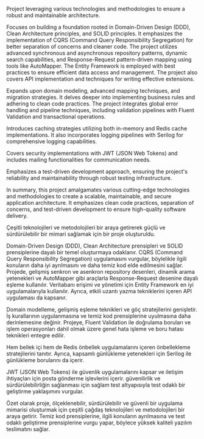 Project leveraging various technologies and methodologies to ensure a robust and maintainable architecture.

Focuses on building a foundation rooted in Domain-Driven Design (DDD), Clean Architecture principles, and SOLID principles. It emphasizes the implementation of CQRS (Command Query Responsibility Segregation) for better separation of concerns and cleaner code. The project utilizes advanced synchronous and asynchronous repository patterns, dynamic search capabilities, and Response-Request pattern-driven mapping using tools like AutoMapper. The Entity Framework is employed with best practices to ensure efficient data access and management. The project also covers API implementation and techniques for writing effective extensions.

Expands upon domain modeling, advanced mapping techniques, and migration strategies. It delves deeper into implementing business rules and adhering to clean code practices. The project integrates global error handling and pipeline techniques, including validation pipelines with Fluent Validation and transactional operations.

Introduces caching strategies utilizing both in-memory and Redis cache implementations. It also incorporates logging pipelines with Serilog for comprehensive logging capabilities.

Covers security implementations with JWT (JSON Web Tokens) and includes mailing functionalities for communication needs.

Emphasizes a test-driven development approach, ensuring the project's reliability and maintainability through robust testing infrastructure.

In summary, this project amalgamates various cutting-edge technologies and methodologies to create a scalable, maintainable, and secure application architecture. It emphasizes clean code practices, separation of concerns, and test-driven development to ensure high-quality software delivery.

Çeşitli teknolojileri ve metodolojileri bir araya getirerek güçlü ve sürdürülebilir bir mimari sağlamak için bir proje oluşturuldu.

Domain-Driven Design (DDD), Clean Architecture prensipleri ve SOLID prensiplerine dayalı bir temel oluşturmaya odaklanır. CQRS (Command Query Responsibility Segregation) uygulamasını vurgular, böylelikle ilgili konuların daha iyi ayrılmasını ve daha temiz kod elde edilmesini sağlar. Projede, gelişmiş senkron ve asenkron repository desenleri, dinamik arama yetenekleri ve AutoMapper gibi araçlarla Response-Request desenine dayalı eşleme kullanılır. Veritabanı erişimi ve yönetimi için Entity Framework en iyi uygulamalarıyla kullanılır. Ayrıca, etkili uzantı yazma tekniklerini içeren API uygulaması da kapsanır.

Domain modelleme, gelişmiş eşleme teknikleri ve göç stratejilerini genişletir. İş kurallarının uygulanmasına ve temiz kod prensiplerine uyulmasına daha derinlemesine değinir. Projeye, Fluent Validation ile doğrulama boruları ve işlem operasyonları dahil olmak üzere genel hata işleme ve boru hatası teknikleri entegre edilir.

Hem bellek içi hem de Redis önbellek uygulamalarını içeren önbellekleme stratejilerini tanıtır. Ayrıca, kapsamlı günlükleme yetenekleri için Serilog ile günlükleme borularını da içerir.

JWT (JSON Web Tokens) ile güvenlik uygulamalarını kapsar ve iletişim ihtiyaçları için posta gönderme işlevlerini içerir. güvenilirlik ve sürdürülebilirliğin sağlanması için sağlam test altyapısıyla test odaklı bir geliştirme yaklaşımını vurgular.

Özet olarak proje, ölçeklenebilir, sürdürülebilir ve güvenli bir uygulama mimarisi oluşturmak için çeşitli çağdaş teknolojileri ve metodolojileri bir araya getirir. Temiz kod prensiplerine, ilgili konuların ayrılmasına ve test odaklı geliştirme prensiplerine vurgu yapar, böylece yüksek kaliteli yazılım teslimatını sağlar.
